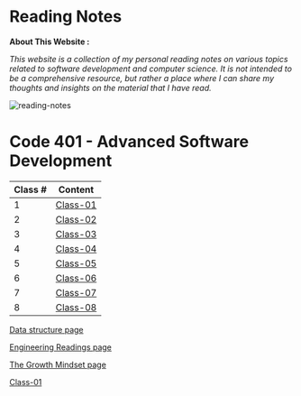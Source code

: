 # Reading Notes

**About This Website :**


*This website is a collection of my personal reading notes on various topics related to software development and computer science. It is not intended to be a comprehensive resource, but rather a place where I can share my thoughts and insights on the material that I have read.*


![reading-notes](https://m.media-amazon.com/images/I/61936RmysdL.png)



# **Code 401 - Advanced Software Development**

| Class # | Content |
| ------- | ----- |
| 1 |  [Class-01](class1.md/class1.md) |
| 2 |  [Class-02](class2.md) |
| 3 |  [Class-03](/class-01.md) |
| 4 | 	[Class-04](/class-01.md)  |
| 5 | 	[Class-05](/class-01.md)  |
| 6 | 	[Class-06](/class-01.md)  |
| 7 | 	[Class-07](/class-01.md)  |
| 8 | 	[Class-08](/class-01.md)  |


[Data structure page](./data-structure.md)


[Engineering Readings page](./engineering-readings.md)


[The Growth Mindset page](Mindset.md)


[Class-01](class1.md)